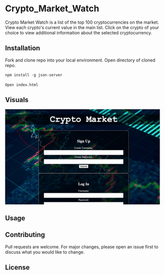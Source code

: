 # Crypto_Market_Watch

Crypto Market Watch is a list of the top 100 cryptocurrencies on the market. View each crypto's current
value in the main list. Click on the crypto of your choice to view additional information about the selected
cryptocurrency.

## Installation

Fork and clone repo into your local environment. Open directory of cloned repo. 

```
npm install -g json-server 

Open index.html

```
## Visuals

<img src ="media/Screen Shot 2021-05-28 at 5.24.15 PM.png">

## Usage


## Contributing
Pull requests are welcome. For major changes, please open an issue first to discuss what you would like to change.


## License
